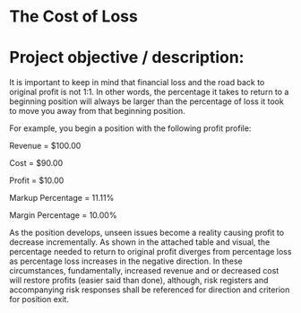 # The Cost of Loss

# Project objective / description:

It is important to keep in mind that financial loss and the road back to original profit is not 1:1. In other words, the percentage it takes to return to a beginning position will always be larger than the percentage of loss it took to move you away from that beginning position.

For example, you begin a position with the following profit profile:

Revenue = $100.00

Cost = $90.00

Profit = $10.00

Markup Percentage = 11.11%

Margin Percentage = 10.00%

As the position develops, unseen issues become a reality causing profit to decrease incrementally. As shown in the attached table and visual, the percentage needed to return to original profit diverges from percentage loss as percentage loss increases in the negative direction. In these circumstances, fundamentally, increased revenue and or decreased cost will restore profits (easier said than done), although, risk registers and accompanying risk responses shall be referenced for direction and criterion for position exit.
